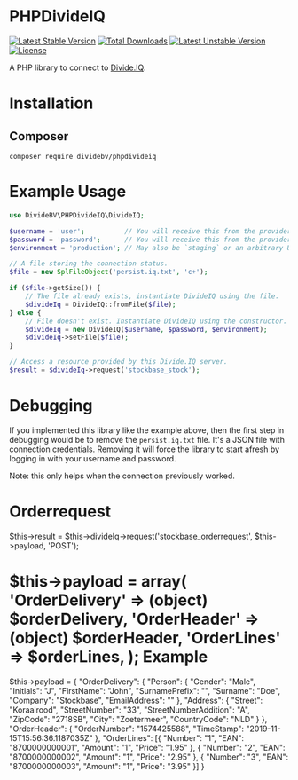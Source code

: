 PHPDivideIQ
===========

[![Latest Stable Version](https://poser.pugx.org/dividebv/phpdivideiq/v/stable)](https://packagist.org/packages/dividebv/phpdivideiq)
[![Total Downloads](https://poser.pugx.org/dividebv/phpdivideiq/downloads)](https://packagist.org/packages/dividebv/phpdivideiq)
[![Latest Unstable Version](https://poser.pugx.org/dividebv/phpdivideiq/v/unstable)](https://packagist.org/packages/dividebv/phpdivideiq)
[![License](https://poser.pugx.org/dividebv/phpdivideiq/license)](https://packagist.org/packages/dividebv/phpdivideiq)

A PHP library to connect to [Divide.IQ](http://www.divide.nl).

Installation
============

## Composer

`composer require dividebv/phpdivideiq`

Example Usage
=============

```php
use DivideBV\PHPDivideIQ\DivideIQ;

$username = 'user';          // You will receive this from the provider.
$password = 'password';      // You will receive this from the provider.
$environment = 'production'; // May also be `staging` or an arbitrary URL.

// A file storing the connection status.
$file = new SplFileObject('persist.iq.txt', 'c+');

if ($file->getSize()) {
    // The file already exists, instantiate DivideIQ using the file.
    $divideIq = DivideIQ::fromFile($file);
} else {
    // File doesn't exist. Instantiate DivideIQ using the constructor.
    $divideIq = new DivideIQ($username, $password, $environment);
    $divideIq->setFile($file);
}

// Access a resource provided by this Divide.IQ server.
$result = $divideIq->request('stockbase_stock');
```

Debugging
=========

If you implemented this library like the example above, then the first step in
debugging would be to remove the `persist.iq.txt` file. It's a JSON file with
connection credentials. Removing it will force the library to start afresh by
logging in with your username and password.

Note: this only helps when the connection previously worked.


Orderrequest
============
$this->result = $this->divideIq->request('stockbase_orderrequest', $this->payload, 'POST');

$this->payload = array(
                'OrderDelivery' => (object) $orderDelivery,
                'OrderHeader' => (object) $orderHeader,
                'OrderLines' => $orderLines,
            );
Example
============
$this->payload = {
       "OrderDelivery": {
         "Person": {
         "Gender": "Male",
         "Initials": "J",
         "FirstName": "John",
         "SurnamePrefix": "",
         "Surname": "Doe",
         "Company": "Stockbase",
         "EmailAddress": ""
       },
       "Address": {
         "Street": "Koraalrood",
         "StreetNumber": "33",
         "StreetNumberAddition": "A",
         "ZipCode": "2718SB",
         "City": "Zoetermeer",
         "CountryCode": "NLD"
       }
     },
     "OrderHeader": {
       "OrderNumber": "1574425588",
       "TimeStamp": "2019-11-15T15:56:36.1187035Z"
     },
     "OrderLines": 
     [{
      "Number": "1",
      "EAN": "8700000000001",
      "Amount": "1",
      "Price": "1.95"
     },
     {
      "Number": "2",
      "EAN": "8700000000002",
      "Amount": "1",
      "Price": "2.95"
    },
    {
     "Number": "3",
     "EAN": "8700000000003",
     "Amount": "1",
     "Price": "3.95"
    }]
  }
